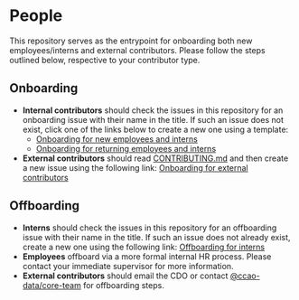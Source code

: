# People

This repository serves as the entrypoint for onboarding both new employees/interns and external contributors. Please follow the steps outlined below, respective to your contributor type.

## Onboarding

* **Internal contributors** should check the issues in this repository for an onboarding issue with their name in the title. If such an issue does not exist, click one of the links below to create a new one using a template:
  * [Onboarding for new employees and interns](https://github.com/ccao-data/people/issues/new?assignees=&labels=internal&projects=&template=onboarding-internal.md&title=Onboarding+%5BFULL+NAME%5D)
  * [Onboarding for returning employees and interns](https://github.com/ccao-data/people/issues/new?assignees=&labels=internal&projects=&template=onboarding-returning.md&title=Onboarding+%5BFULL+NAME%5D)
* **External contributors** should read [CONTRIBUTING.md](CONTRIBUTING.md) and then create a new issue using the following link: [Onboarding for external contributors](https://github.com/ccao-data/people/issues/new?assignees=&labels=external&projects=&template=onboarding-external.md&title=Onboarding+%5BFULL+NAME+OR+ORGANIZATION%5D)

## Offboarding

* **Interns** should check the issues in this repository for an offboarding issue with their name in the title. If such an issue does not already exist, create a new one using the following link: [Offboarding for interns](https://github.com/ccao-data/people/issues/new?labels=internal&template=offboarding.md&title=Offboarding+%5BFULL+NAME%5D)
* **Employees** offboard via a more formal internal HR process. Please contact your immediate supervisor for more information.
* **External contributors** should email the CDO or contact [@ccao-data/core-team](https://github.com/orgs/ccao-data/teams/core-team) for offboarding steps.
